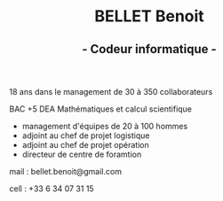 <DOCTYPE html>
<html>
    <header> 
        <h1>BELLET Benoit</h1>
        <h2> - Codeur informatique - </h2>
    </header>
    <main>
        <p> 18 ans dans le management de 30 à 350 collaborateurs </p>
        <p> BAC +5 DEA Mathématiques et calcul scientifique</p>
    </main>
    <ul>
        <li> management d'équipes de 20 à 100 hommes </li>
        <li> adjoint au chef de projet logistique </li>
        <li> adjoint au chef de projet opération </li>
        <li> directeur de centre de foramtion </li>
    </ul>
    <footer>
        <p> mail : bellet.benoit@gmail.com </p>
        <p> cell : +33 6 34 07 31 15 </p>
    </footer>

            
</html>
